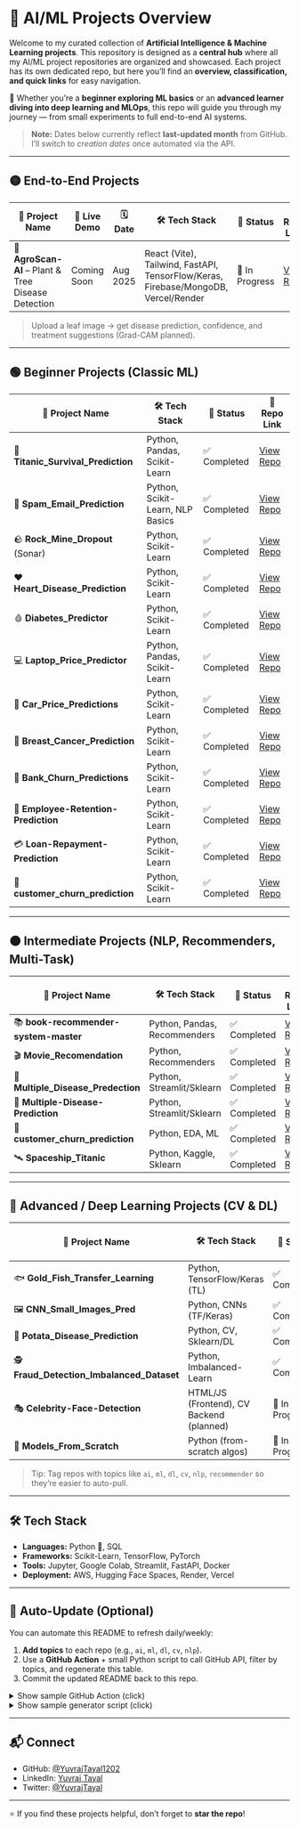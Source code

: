 # 🤖 AI/ML Projects Overview

Welcome to my curated collection of **Artificial Intelligence & Machine Learning projects**.
This repository is designed as a **central hub** where all my AI/ML project repositories are organized and showcased.
Each project has its own dedicated repo, but here you’ll find an **overview, classification, and quick links** for easy navigation.

🌟 Whether you’re a **beginner exploring ML basics** or an **advanced learner diving into deep learning and MLOps**,
this repo will guide you through my journey — from small experiments to full end-to-end AI systems.

> **Note:** Dates below currently reflect **last-updated month** from GitHub. I’ll switch to *creation dates* once automated via the API.

---

## 🟡 End-to-End Projects

| 📁 Project Name                                     | 🔗 Live Demo | 🗓️ Date | 🛠️ Tech Stack                                                                     | 📌 Status      | 🔗 Repo Link                                                |
| --------------------------------------------------- | ------------ | -------- | ---------------------------------------------------------------------------------- | -------------- | ----------------------------------------------------------- |
| 🌿 **AgroScan-AI** – Plant & Tree Disease Detection | Coming Soon  | Aug 2025 | React (Vite), Tailwind, FastAPI, TensorFlow/Keras, Firebase/MongoDB, Vercel/Render | 🚧 In Progress | [View Repo](https://github.com/yuvrajtayal1202/AgroScan-AI) |

> Upload a leaf image → get disease prediction, confidence, and treatment suggestions (Grad-CAM planned).

---

## 🟢 Beginner Projects (Classic ML)

| 📁 Project Name                      | 🛠️ Tech Stack                   | 📌 Status   | 🔗 Repo Link                                                                  |
| ------------------------------------ | -------------------------------- | ----------- | ----------------------------------------------------------------------------- |
| 🚢 **Titanic\_Survival\_Prediction** | Python, Pandas, Scikit-Learn     | ✅ Completed | [View Repo](https://github.com/yuvrajtayal1202/Titanic_Survival_Prediction)   |
| 📧 **Spam\_Email\_Prediction**       | Python, Scikit-Learn, NLP Basics | ✅ Completed | [View Repo](https://github.com/yuvrajtayal1202/Spam_Email_Prediction)         |
| 🪨 **Rock\_Mine\_Dropout** (Sonar)   | Python, Scikit-Learn             | ✅ Completed | [View Repo](https://github.com/yuvrajtayal1202/Rock_Mine_Dropout)             |
| ❤️ **Heart\_Disease\_Prediction**    | Python, Scikit-Learn             | ✅ Completed | [View Repo](https://github.com/yuvrajtayal1202/Heart_Disease_Prediction)      |
| 🩸 **Diabetes\_Predictor**           | Python, Scikit-Learn             | ✅ Completed | [View Repo](https://github.com/yuvrajtayal1202/Diabetes_Predictor)            |
| 💻 **Laptop\_Price\_Predictor**      | Python, Pandas, Scikit-Learn     | ✅ Completed | [View Repo](https://github.com/yuvrajtayal1202/Laptop_Price_Predictor)        |
| 🚗 **Car\_Price\_Predictions**       | Python, Scikit-Learn             | ✅ Completed | [View Repo](https://github.com/yuvrajtayal1202/Car_Price_Predictions)         |
| 🧠 **Breast\_Cancer\_Prediction**    | Python, Scikit-Learn             | ✅ Completed | [View Repo](https://github.com/yuvrajtayal1202/Breast_Cancer_Prediction)      |
| 🏦 **Bank\_Churn\_Predictions**      | Python, Scikit-Learn             | ✅ Completed | [View Repo](https://github.com/yuvrajtayal1202/Bank_Churn_Predictions)        |
| 👔 **Employee-Retention-Prediction** | Python, Scikit-Learn             | ✅ Completed | [View Repo](https://github.com/yuvrajtayal1202/Employee-Retention-Prediction) |
| 💳 **Loan-Repayment-Prediction**     | Python, Scikit-Learn             | ✅ Completed | [View Repo](https://github.com/yuvrajtayal1202/Loan-Repayment-Prediction)     |
| 👥 **customer\_churn\_prediction**   | Python, Scikit-Learn             | ✅ Completed | [View Repo](https://github.com/yuvrajtayal1202/customer_churn_prediction)     |

---

## 🟠 Intermediate Projects (NLP, Recommenders, Multi-Task)

| 📁 Project Name                       | 🛠️ Tech Stack               | 📌 Status   | 🔗 Repo Link                                                                   |
| ------------------------------------- | ---------------------------- | ----------- | ------------------------------------------------------------------------------ |
| 📚 **book-recommender-system-master** | Python, Pandas, Recommenders | ✅ Completed | [View Repo](https://github.com/yuvrajtayal1202/book-recommender-system-master) |
| 🎬 **Movie\_Recomendation**           | Python, Recommenders         | ✅ Completed | [View Repo](https://github.com/yuvrajtayal1202/Movie_Recomendation)            |
| 🧪 **Multiple\_Disease\_Predection**  | Python, Streamlit/Sklearn    | ✅ Completed | [View Repo](https://github.com/yuvrajtayal1202/Multiple_Disease_Predection)    |
| 🧪 **Multiple-Disease-Prediction**    | Python, Streamlit/Sklearn    | ✅ Completed | [View Repo](https://github.com/yuvrajtayal1202/Multiple-Disease-Prediction)    |
| 🛒 **customer\_churn\_prediction**    | Python, EDA, ML              | ✅ Completed | [View Repo](https://github.com/yuvrajtayal1202/customer_churn_prediction)      |
| 🛰️ **Spaceship\_Titanic**            | Python, Kaggle, Sklearn      | ✅ Completed | [View Repo](https://github.com/yuvrajtayal1202/Spaceship_Titanic)              |

---

## 🔴 Advanced / Deep Learning Projects (CV & DL)

| 📁 Project Name                               | 🛠️ Tech Stack                           | 📌 Status      | 🔗 Repo Link                                                                       |
| --------------------------------------------- | ---------------------------------------- | -------------- | ---------------------------------------------------------------------------------- |
| 🐟 **Gold\_Fish\_Transfer\_Learning**         | Python, TensorFlow/Keras (TL)            | ✅ Completed    | [View Repo](https://github.com/yuvrajtayal1202/Gold_Fish_Transfer_Learning)        |
| 🖼️ **CNN\_Small\_Images\_Pred**              | Python, CNNs (TF/Keras)                  | ✅ Completed    | [View Repo](https://github.com/yuvrajtayal1202/CNN_Small_Images_Pred)              |
| 🐞 **Potata\_Disease\_Prediction**            | Python, CV, Sklearn/DL                   | ✅ Completed    | [View Repo](https://github.com/yuvrajtayal1202/Potata_Disease_Prediction)          |
| 🕵️ **Fraud\_Detection\_Imbalanced\_Dataset** | Python, Imbalanced-Learn                 | ✅ Completed    | [View Repo](https://github.com/yuvrajtayal1202/Fraud_Detection_Imbalanced_Dataset) |
| 🎭 **Celebrity-Face-Detection**               | HTML/JS (Frontend), CV Backend (planned) | 🚧 In Progress | [View Repo](https://github.com/yuvrajtayal1202/Celebrity-Face-Detection)           |
| 🧩 **Models\_From\_Scratch**                  | Python (from-scratch algos)              | 🚧 In Progress | [View Repo](https://github.com/yuvrajtayal1202/Models_From_Scratch)                |

> Tip: Tag repos with topics like `ai`, `ml`, `dl`, `cv`, `nlp`, `recommender` so they’re easier to auto-pull.

---

## 🛠 Tech Stack

* **Languages:** Python 🐍, SQL
* **Frameworks:** Scikit-Learn, TensorFlow, PyTorch
* **Tools:** Jupyter, Google Colab, Streamlit, FastAPI, Docker
* **Deployment:** AWS, Hugging Face Spaces, Render, Vercel

---

## 🔁 Auto-Update (Optional)

You can automate this README to refresh daily/weekly:

1. **Add topics** to each repo (e.g., `ai`, `ml`, `dl`, `cv`, `nlp`).
2. Use a **GitHub Action** + small Python script to call GitHub API, filter by topics, and regenerate this table.
3. Commit the updated README back to this repo.

<details>
<summary>Show sample GitHub Action (click)</summary>

```yaml
name: Refresh README (AI/ML)

on:
  workflow_dispatch:
  schedule:
    - cron: '0 5 * * 1'  # Every Monday 05:00 UTC

jobs:
  build:
    runs-on: ubuntu-latest
    steps:
      - uses: actions/checkout@v4
      - uses: actions/setup-python@v5
        with:
          python-version: '3.11'
      - name: Install deps
        run: pip install PyGithub jinja2 requests
      - name: Generate README
        env:
          GITHUB_TOKEN: ${{ secrets.GITHUB_TOKEN }}
          GH_USERNAME: yuvrajtayal1202
        run: |
          python .github/scripts/generate_readme.py
      - name: Commit & Push
        run: |
          git config user.name "readme-bot"
          git config user.email "readme-bot@users.noreply.github.com"
          git add README.md
          git commit -m "chore: auto-refresh README"
          git push
```

</details>

<details>
<summary>Show sample generator script (click)</summary>

```python
# .github/scripts/generate_readme.py
from datetime import datetime
from github import Github
import os, textwrap

user = os.environ["GH_USERNAME"]
client = Github(os.environ.get("GITHUB_TOKEN"))
me = client.get_user(user)

# Pull repos and filter by topic/name heuristics
ml_keywords = {"ml", "aiml", "ai", "deep", "dl", "cv", "nlp", "titanic", "churn", "disease", "recommender", "cnn"}
repos = []
for r in me.get_repos():
    topics = set(r.get_topics())
    name = r.name.lower()
    if topics.intersection(ml_keywords) or any(k in name for k in ml_keywords):
        repos.append(r)

# Sort by pushed_at desc
repos.sort(key=lambda r: r.pushed_at, reverse=True)

def row(name, tech, status, url):
    return f"| **{name}** | {tech} | {status} | [View Repo]({url}) |"

beginner, intermediate, advanced, end2end = [], [], [], []
for r in repos:
    n = r.name
    url = r.html_url
    # Quick heuristics
    nm = n.lower()
    if "agroscan" in nm:
        end2end.append(f"| 🌿 **{n}** | Coming Soon | {r.created_at.strftime('%b %Y')} | Full-stack (React, FastAPI, TF/Keras) | 🚧 In Progress | [View Repo]({url}) |")
    elif any(k in nm for k in ["titanic", "churn", "price", "diabetes", "breast", "loan", "heart", "spam", "retention"]):
        beginner.append(row(n, "Python, Scikit-Learn", "✅ Completed", url))
    elif any(k in nm for k in ["recommender", "movie", "book", "spaceship", "multiple"]):
        intermediate.append(row(n, "Python, Recommenders/EDA", "✅ Completed", url))
    elif any(k in nm for k in ["cnn", "transfer", "celebrity", "fraud"]):
        advanced.append(row(n, "TensorFlow/Keras / Advanced ML", "✅ Completed", url))

readme = f"""
# 🤖 AI/ML Projects Overview

Welcome to my curated collection of **Artificial Intelligence & Machine Learning projects**.

---

## 🟡 End-to-End Projects

| 📁 Project Name | 🔗 Live Demo | 🗓️ Date | 🛠️ Tech Stack | 📌 Status | 🔗 Repo Link |
|-----------------|--------------|---------|----------------|-----------|--------------|
{os.linesep.join(end2end) or '| _No E2E projects detected yet_ | — | — | — | — | — |'}

---

## 🟢 Beginner Projects

| 📁 Project Name | 🛠️ Tech Stack | 📌 Status | 🔗 Repo Link |
|-----------------|----------------|-----------|--------------|
{os.linesep.join(beginner) or '| _No beginner projects detected_ | — | — | — |'}

---

## 🟠 Intermediate Projects

| 📁 Project Name | 🛠️ Tech Stack | 📌 Status | 🔗 Repo Link |
|-----------------|----------------|-----------|--------------|
{os.linesep.join(intermediate) or '| _No intermediate projects detected_ | — | — | — |'}

---

## 🔴 Advanced / Deep Learning Projects

| 📁 Project Name | 🛠️ Tech Stack | 📌 Status | 🔗 Repo Link |
|-----------------|----------------|-----------|--------------|
{os.linesep.join(advanced) or '| _No advanced projects detected_ | — | — | — |'}

"""

with open("README.md", "w", encoding="utf-8") as f:
    f.write(textwrap.dedent(readme).strip() + "\n")
```

</details>

---

## 📬 Connect

* GitHub: [@YuvrajTayal1202](https://github.com/yuvrajtayal1202)
* LinkedIn: [Yuvraj Tayal](https://www.linkedin.com/in/yuvraj-tayal-7a3a48356)
* Twitter: [@YuvrajTayal](https://x.com/YuvrajTayal)

---

⭐ If you find these projects helpful, don’t forget to **star the repo**!
